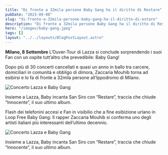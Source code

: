 ```yaml
---
title: "Di fronte a 32mila persone Baby Gang ha il diritto di Restare"
pubDate: "2023-09-08"
slug: "di-fronte-a-32mila-persone-baby-gang-ha-il-diritto-di-estare"
description: "Di fronte a 32mila persone Baby Gang ha il diritto di Restare"
hero: "/images/baby-gang.jpeg"
tags: []
layout: "../../layouts/BlogPostLayout.astro"
---
```


**Milano, 8 Settembre**
L’Ouver-Tour di Lazza si conclude sorprendendo i suoi Fan con un ospite tutt’altro che prevedibile: Baby Gang!

Dopo più di 30 concerti cancellati e quasi un anno in ballo tra carcere, domiciliari in comunità e obbligo di dimora, Zaccaria Mouhib torna ad esibirsi e lo fa di fronte a 32mila persone all’Ippodromo di Milano.

![Concerto Lazza e Baby Gang](/images/concerto-baby-gang-lazza.jpg)

Insieme a Lazza, Baby incanta San Siro con “Restare”, traccia che chiude “Innocente”, il suo ultimo album.

Flash dei telefonini accesi e Fan in visibilio che a fine esibizione urlano in Loop Free Baby Gang: Il rapper Zaccaria Mouhib si conferma uno degli artisti italiani più interessanti dell’ultimo decennio.

![Concerto Lazza e Baby Gang](/images/concerto-lazza-baby-gang.jpg)

Insieme a Lazza, Baby incanta San Siro con “Restare”, traccia che chiude “Innocente”, il suo ultimo album.
